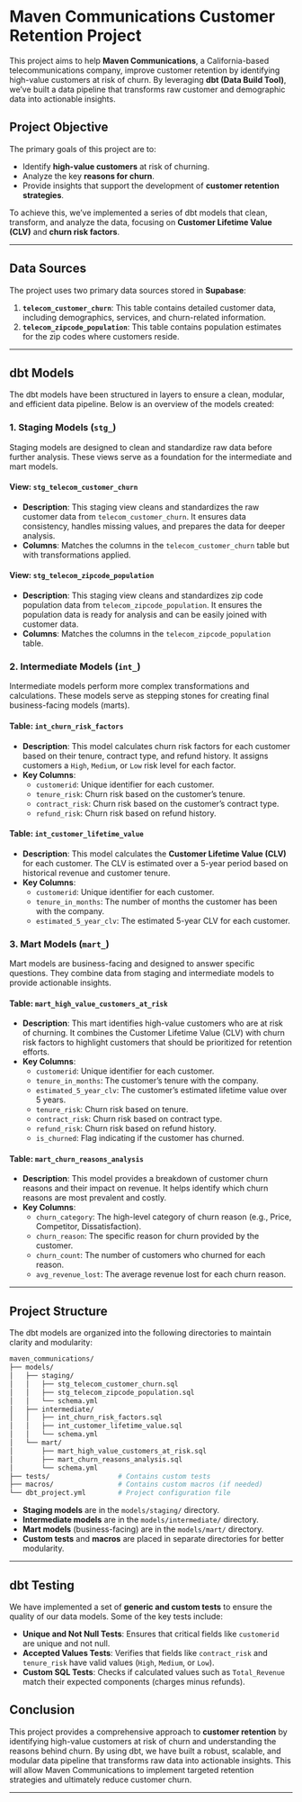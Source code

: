 # Maven Communications Customer Retention Project

This project aims to help **Maven Communications**, a California-based telecommunications company, improve customer retention by identifying high-value customers at risk of churn. By leveraging **dbt (Data Build Tool)**, we’ve built a data pipeline that transforms raw customer and demographic data into actionable insights.

## **Project Objective**

The primary goals of this project are to:
- Identify **high-value customers** at risk of churning.
- Analyze the key **reasons for churn**.
- Provide insights that support the development of **customer retention strategies**.

To achieve this, we’ve implemented a series of dbt models that clean, transform, and analyze the data, focusing on **Customer Lifetime Value (CLV)** and **churn risk factors**.

---

## **Data Sources**

The project uses two primary data sources stored in **Supabase**:

1. **`telecom_customer_churn`**: This table contains detailed customer data, including demographics, services, and churn-related information.
2. **`telecom_zipcode_population`**: This table contains population estimates for the zip codes where customers reside.

---

## **dbt Models**

The dbt models have been structured in layers to ensure a clean, modular, and efficient data pipeline. Below is an overview of the models created:

### **1. Staging Models (`stg_`)**

Staging models are designed to clean and standardize raw data before further analysis. These views serve as a foundation for the intermediate and mart models.

#### **View: `stg_telecom_customer_churn`**
- **Description**: This staging view cleans and standardizes the raw customer data from `telecom_customer_churn`. It ensures data consistency, handles missing values, and prepares the data for deeper analysis.
- **Columns**: Matches the columns in the `telecom_customer_churn` table but with transformations applied.

#### **View: `stg_telecom_zipcode_population`**
- **Description**: This staging view cleans and standardizes zip code population data from `telecom_zipcode_population`. It ensures the population data is ready for analysis and can be easily joined with customer data.
- **Columns**: Matches the columns in the `telecom_zipcode_population` table.

### **2. Intermediate Models (`int_`)**

Intermediate models perform more complex transformations and calculations. These models serve as stepping stones for creating final business-facing models (marts).

#### **Table: `int_churn_risk_factors`**
- **Description**: This model calculates churn risk factors for each customer based on their tenure, contract type, and refund history. It assigns customers a `High`, `Medium`, or `Low` risk level for each factor.
- **Key Columns**:
    - `customerid`: Unique identifier for each customer.
    - `tenure_risk`: Churn risk based on the customer’s tenure.
    - `contract_risk`: Churn risk based on the customer’s contract type.
    - `refund_risk`: Churn risk based on refund history.

#### **Table: `int_customer_lifetime_value`**
- **Description**: This model calculates the **Customer Lifetime Value (CLV)** for each customer. The CLV is estimated over a 5-year period based on historical revenue and customer tenure.
- **Key Columns**:
    - `customerid`: Unique identifier for each customer.
    - `tenure_in_months`: The number of months the customer has been with the company.
    - `estimated_5_year_clv`: The estimated 5-year CLV for each customer.

### **3. Mart Models (`mart_`)**

Mart models are business-facing and designed to answer specific questions. They combine data from staging and intermediate models to provide actionable insights.

#### **Table: `mart_high_value_customers_at_risk`**
- **Description**: This mart identifies high-value customers who are at risk of churning. It combines the Customer Lifetime Value (CLV) with churn risk factors to highlight customers that should be prioritized for retention efforts.
- **Key Columns**:
    - `customerid`: Unique identifier for each customer.
    - `tenure_in_months`: The customer’s tenure with the company.
    - `estimated_5_year_clv`: The customer’s estimated lifetime value over 5 years.
    - `tenure_risk`: Churn risk based on tenure.
    - `contract_risk`: Churn risk based on contract type.
    - `refund_risk`: Churn risk based on refund history.
    - `is_churned`: Flag indicating if the customer has churned.

#### **Table: `mart_churn_reasons_analysis`**
- **Description**: This model provides a breakdown of customer churn reasons and their impact on revenue. It helps identify which churn reasons are most prevalent and costly.
- **Key Columns**:
    - `churn_category`: The high-level category of churn reason (e.g., Price, Competitor, Dissatisfaction).
    - `churn_reason`: The specific reason for churn provided by the customer.
    - `churn_count`: The number of customers who churned for each reason.
    - `avg_revenue_lost`: The average revenue lost for each churn reason.

---

## **Project Structure**

The dbt models are organized into the following directories to maintain clarity and modularity:

```bash
maven_communications/
├── models/
│   ├── staging/
│   │   ├── stg_telecom_customer_churn.sql
│   │   ├── stg_telecom_zipcode_population.sql
│   │   └── schema.yml
│   ├── intermediate/
│   │   ├── int_churn_risk_factors.sql
│   │   ├── int_customer_lifetime_value.sql
│   │   └── schema.yml
│   └── mart/
│       ├── mart_high_value_customers_at_risk.sql
│       ├── mart_churn_reasons_analysis.sql
│       └── schema.yml
├── tests/                 # Contains custom tests
├── macros/                # Contains custom macros (if needed)
└── dbt_project.yml        # Project configuration file
```

- **Staging models** are in the `models/staging/` directory.
- **Intermediate models** are in the `models/intermediate/` directory.
- **Mart models** (business-facing) are in the `models/mart/` directory.
- **Custom tests** and **macros** are placed in separate directories for better modularity.

---

## **dbt Testing**

We have implemented a set of **generic and custom tests** to ensure the quality of our data models. Some of the key tests include:
- **Unique and Not Null Tests**: Ensures that critical fields like `customerid` are unique and not null.
- **Accepted Values Tests**: Verifies that fields like `contract_risk` and `tenure_risk` have valid values (`High`, `Medium`, or `Low`).
- **Custom SQL Tests**: Checks if calculated values such as `Total_Revenue` match their expected components (charges minus refunds).

## **Conclusion**

This project provides a comprehensive approach to **customer retention** by identifying high-value customers at risk of churn and understanding the reasons behind churn. By using dbt, we have built a robust, scalable, and modular data pipeline that transforms raw data into actionable insights. This will allow Maven Communications to implement targeted retention strategies and ultimately reduce customer churn.

--- 
